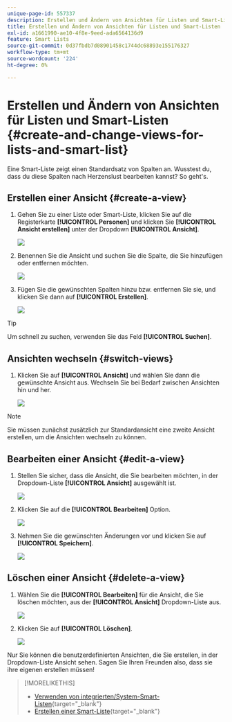 ```yaml
---
unique-page-id: 557337
description: Erstellen und Ändern von Ansichten für Listen und Smart-Listen - Marketo-Dokumente - Produktdokumentation
title: Erstellen und Ändern von Ansichten für Listen und Smart-Listen
exl-id: a1661990-ae10-4f8e-9eed-ada6564136d9
feature: Smart Lists
source-git-commit: 0d37fbdb7d08901458c1744dc68893e155176327
workflow-type: tm+mt
source-wordcount: '224'
ht-degree: 0%

---
```


# Erstellen und Ändern von Ansichten für Listen und Smart-Listen {#create-and-change-views-for-lists-and-smart-list}

Eine Smart-Liste zeigt einen Standardsatz von Spalten an. Wusstest du, dass du diese Spalten nach Herzenslust bearbeiten kannst? So geht&#39;s.

## Erstellen einer Ansicht {#create-a-view}

1. Gehen Sie zu einer Liste oder Smart-Liste, klicken Sie auf die Registerkarte **[!UICONTROL Personen]** und klicken Sie **[!UICONTROL Ansicht erstellen]** unter der Dropdown **[!UICONTROL Ansicht]**.

   ![](assets/create-and-change-views-for-lists-and-smart-list-1.png)

1. Benennen Sie die Ansicht und suchen Sie die Spalte, die Sie hinzufügen oder entfernen möchten.

   ![](assets/create-and-change-views-for-lists-and-smart-list-2.png)

1. Fügen Sie die gewünschten Spalten hinzu bzw. entfernen Sie sie, und klicken Sie dann auf **[!UICONTROL Erstellen]**.

   ![](assets/create-and-change-views-for-lists-and-smart-list-3.png)

>[!TIP]
>
>Um schnell zu suchen, verwenden Sie das Feld **[!UICONTROL Suchen]**.

## Ansichten wechseln {#switch-views}

1. Klicken Sie auf **[!UICONTROL Ansicht]** und wählen Sie dann die gewünschte Ansicht aus. Wechseln Sie bei Bedarf zwischen Ansichten hin und her.

   ![](assets/create-and-change-views-for-lists-and-smart-list-4.png)

>[!NOTE]
>
> Sie müssen zunächst zusätzlich zur Standardansicht eine zweite Ansicht erstellen, um die Ansichten wechseln zu können.

## Bearbeiten einer Ansicht {#edit-a-view}

1. Stellen Sie sicher, dass die Ansicht, die Sie bearbeiten möchten, in der Dropdown-Liste **[!UICONTROL Ansicht]** ausgewählt ist.

   ![](assets/create-and-change-views-for-lists-and-smart-list-5.png)

1. Klicken Sie auf die **[!UICONTROL Bearbeiten]** Option.

   ![](assets/create-and-change-views-for-lists-and-smart-list-6.png)

1. Nehmen Sie die gewünschten Änderungen vor und klicken Sie auf **[!UICONTROL Speichern]**.

   ![](assets/create-and-change-views-for-lists-and-smart-list-7.png)

## Löschen einer Ansicht {#delete-a-view}

1. Wählen Sie die **[!UICONTROL Bearbeiten]** für die Ansicht, die Sie löschen möchten, aus der **[!UICONTROL Ansicht]** Dropdown-Liste aus.

   ![](assets/create-and-change-views-for-lists-and-smart-list-8.png)

1. Klicken Sie auf **[!UICONTROL Löschen]**.

   ![](assets/create-and-change-views-for-lists-and-smart-list-9.png)

Nur Sie können die benutzerdefinierten Ansichten, die Sie erstellen, in der Dropdown-Liste Ansicht sehen. Sagen Sie Ihren Freunden also, dass sie ihre eigenen erstellen müssen!

>[!MORELIKETHIS]
>
>* [Verwenden von integrierten/System-Smart-Listen](/help/marketo/product-docs/core-marketo-concepts/smart-lists-and-static-lists/using-smart-lists/use-built-in-system-smart-lists.md){target="_blank"}
>* [Erstellen einer Smart-Liste](/help/marketo/product-docs/core-marketo-concepts/smart-lists-and-static-lists/creating-a-smart-list/create-a-smart-list.md){target="_blank"}
